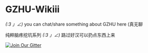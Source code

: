 # GZHU-Wikiii
_(:3 」∠)_ you can chat/share something about GZHU here (真无聊

纯粹脑疼挖坑系列
_(:3 」∠)_ 路过好汉可以扔点东西上来

[![Join Our Gitter](https://badges.gitter.im/Join%20Chat.svg)](https://gitter.im/GZHU-Dress?utm_source=share-link&utm_medium=link&utm_campaign=share-link)
